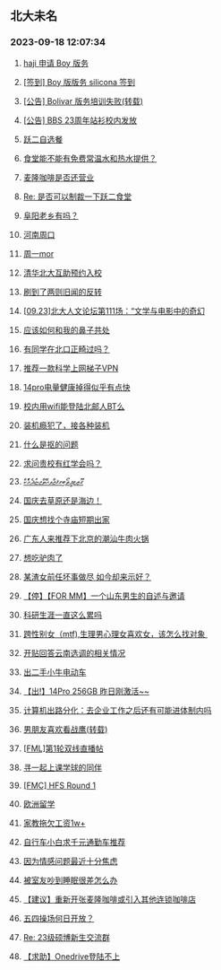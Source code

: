 ## 北大未名 
### 2023-09-18 12:07:34

1. [haji 申请 Boy 版务](https://bbs.pku.edu.cn/v2/post-read.php?bid=751&threadid=18647762)

2. [[签到] Boy 版版务 silicona 签到](https://bbs.pku.edu.cn/v2/post-read.php?bid=751&threadid=18646881)

3. [[公告] Bolivar 版务培训失败(转载)](https://bbs.pku.edu.cn/v2/post-read.php?bid=740&threadid=18648055)

4. [[公告] BBS 23周年站衫校内发放](https://bbs.pku.edu.cn/v2/post-read.php?bid=162&threadid=18641430)

5. [跃二自选餐](https://bbs.pku.edu.cn/v2/post-read.php?bid=138&threadid=18648059)

6. [食堂能不能有免费常温水和热水提供？](https://bbs.pku.edu.cn/v2/post-read.php?bid=1431&threadid=18629641)

7. [麦隆咖啡是否还营业](https://bbs.pku.edu.cn/v2/post-read.php?bid=1431&threadid=18646327)

8. [Re: 是否可以制裁一下跃二食堂](https://bbs.pku.edu.cn/v2/post-read.php?bid=138&threadid=18648276)

9. [阜阳老乡有吗？](https://bbs.pku.edu.cn/v2/post-read.php?bid=476&threadid=18120442)

10. [河南周口](https://bbs.pku.edu.cn/v2/post-read.php?bid=477&threadid=18626016)

11. [周一mor](https://bbs.pku.edu.cn/v2/post-read.php?bid=468&threadid=18648358)

12. [清华北大互助预约入校](https://bbs.pku.edu.cn/v2/post-read.php?bid=104&threadid=18617367)

13. [刷到了两则旧闻的反转](https://bbs.pku.edu.cn/v2/post-read.php?bid=606&threadid=18647493)

14. [[09.23]北大人文论坛第111场：“文学与电影中的奇幻](https://bbs.pku.edu.cn/v2/post-read.php?bid=342&threadid=18648447)

15. [应该如何和我的鼻子共处](https://bbs.pku.edu.cn/v2/post-read.php?bid=244&threadid=18646370)

16. [有同学在北口正畸过吗？](https://bbs.pku.edu.cn/v2/post-read.php?bid=244&threadid=18648155)

17. [推荐一款科学上网梯子VPN](https://bbs.pku.edu.cn/v2/post-read.php?bid=35&threadid=18648093)

18. [14pro电量健康掉得似乎有点快](https://bbs.pku.edu.cn/v2/post-read.php?bid=488&threadid=18610834)

19. [校内用wifi能登陆北邮人BT么](https://bbs.pku.edu.cn/v2/post-read.php?bid=209&threadid=18604620)

20. [装机瘾犯了，接各种装机](https://bbs.pku.edu.cn/v2/post-read.php?bid=1361&threadid=18469337)

21. [什么是抠的问题](https://bbs.pku.edu.cn/v2/post-read.php?bid=251&threadid=18643817)

22. [求问贵校有红学会吗？](https://bbs.pku.edu.cn/v2/post-read.php?bid=163&threadid=18644997)

23. [ގޫޒޱޕީޡޯބިގޤޖްވޙޭތްޖޏުޛެމުެކް](https://bbs.pku.edu.cn/v2/post-read.php?bid=251&threadid=18648069)

24. [国庆去草原还是海边！](https://bbs.pku.edu.cn/v2/post-read.php?bid=94&threadid=18647765)

25. [国庆想找个寺庙短期出家](https://bbs.pku.edu.cn/v2/post-read.php?bid=94&threadid=18648405)

26. [广东人来推荐下北京的潮汕牛肉火锅](https://bbs.pku.edu.cn/v2/post-read.php?bid=90&threadid=18490607)

27. [想吃驴肉了](https://bbs.pku.edu.cn/v2/post-read.php?bid=90&threadid=18647921)

28. [某渣女前任坏事做尽 如今却来示好？](https://bbs.pku.edu.cn/v2/post-read.php?bid=414&threadid=18647986)

29. [【停】【FOR MM】一个山东男生的自述与邀请](https://bbs.pku.edu.cn/v2/post-read.php?bid=167&threadid=18027160)

30. [科研生涯一直这么累吗](https://bbs.pku.edu.cn/v2/post-read.php?bid=414&threadid=18648445)

31. [跨性别女（mtf),生理男心理女喜欢女，该怎么找对象 ](https://bbs.pku.edu.cn/v2/post-read.php?bid=167&threadid=18648486)

32. [开贴回答云南选调的相关情况](https://bbs.pku.edu.cn/v2/post-read.php?bid=99&threadid=18648205)

33. [出二手小牛电动车](https://bbs.pku.edu.cn/v2/post-read.php?bid=71&threadid=18648413)

34. [【出!】14Pro 256GB 昨日刚激活~~](https://bbs.pku.edu.cn/v2/post-read.php?bid=71&threadid=18648006)

35. [计算机出路分化：去企业工作之后还有可能进体制内吗](https://bbs.pku.edu.cn/v2/post-read.php?bid=99&threadid=18647905)

36. [男朋友喜欢看战鹰(转载)](https://bbs.pku.edu.cn/v2/post-read.php?bid=643&threadid=18648329)

37. [[FML]第1轮双线直播帖](https://bbs.pku.edu.cn/v2/post-read.php?bid=519&threadid=18646883)

38. [寻一起上课学球的同伴](https://bbs.pku.edu.cn/v2/post-read.php?bid=77&threadid=18622679)

39. [[FMC] HFS Round 1](https://bbs.pku.edu.cn/v2/post-read.php?bid=519&threadid=18648351)

40. [欧洲留学](https://bbs.pku.edu.cn/v2/post-read.php?bid=1273&threadid=18647343)

41. [家教拖欠工资1w+](https://bbs.pku.edu.cn/v2/post-read.php?bid=301&threadid=18646166)

42. [自行车小白求千元通勤车推荐](https://bbs.pku.edu.cn/v2/post-read.php?bid=193&threadid=18625120)

43. [因为情感问题最近十分焦虑](https://bbs.pku.edu.cn/v2/post-read.php?bid=690&threadid=18647341)

44. [被室友吵到睡眠很差怎么办](https://bbs.pku.edu.cn/v2/post-read.php?bid=690&threadid=18647350)

45. [【建议】重新开张麦隆咖啡或引入其他连锁咖啡店](https://bbs.pku.edu.cn/v2/post-read.php?bid=438&threadid=18647045)

46. [五四操场何日开放？](https://bbs.pku.edu.cn/v2/post-read.php?bid=438&threadid=18636875)

47. [Re: 23级硕博新生交流群](https://bbs.pku.edu.cn/v2/post-read.php?bid=933&threadid=18597109)

48. [【求助】Onedrive登陆不上](https://bbs.pku.edu.cn/v2/post-read.php?bid=668&threadid=18648430)

